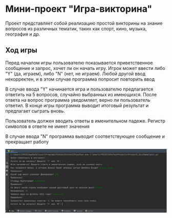 # Мини-проект "Игра-викторина"

Проект представляет собой реализацию простой викторины на знание вопросов из различных тематик, таких как спорт, кино, музыка, география и др.

## Ход игры

Перед началом игры пользователю показывается приветственное сообщение и запрос, хочет ли он начать игру. Игрок может ввести либо "Y" (да, играем), либо "N" (нет, не играем). Любой другой ввод некорректен, и в этом случае программа попросит повторить ввод

В случае ввода "Y" начинается игра и пользователю предлагается ответить на 5 вопросов, случайно выбранных из имеющихся. После ответа на вопрос программа уведомляет, верно ли пользователь ответил. В конце игры программа выводит итоговый результат и предлагает сыграть вновь.

Пользователь должен вводить ответы в именительном падеже. Регистр символов в ответе не имеет значения

В случае ввода "N" программа выводит соответствующее сообщение и прекращает работу

![Пример работы программы](https://github.com/ViktorUshkov/QuizGame/blob/master/example.JPG)
